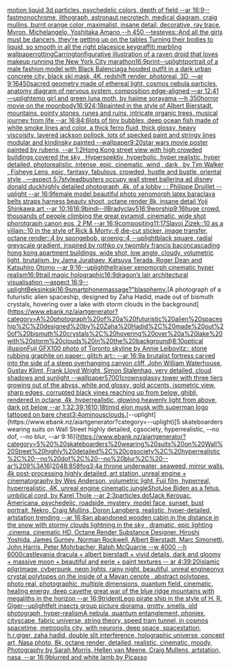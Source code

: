 [motion liquid 3d particles, psychedelic colors, depth of field  --ar 16:9](https://www.ebank.nz/aiartgenerator?category=motion%20liquid%203d%20particles%2C%20psychedelic%20colors%2C%20depth%20of%20field%20%20--ar%2016%3A9)[--fast](https://www.ebank.nz/aiartgenerator?category=--fast)[monochrome, lithograph, astronaut,necrotech, medical diagram, craig mullins, burnt orange color, maximalist, insane detail, decorative, ray trace, Myron, Michelangelo, Yoshitaka Amano --h 450 --test](https://www.ebank.nz/aiartgenerator?category=monochrome%2C%20lithograph%2C%20astronaut%2Cnecrotech%2C%20medical%20diagram%2C%20craig%20mullins%2C%20burnt%20orange%20color%2C%20maximalist%2C%20insane%20detail%2C%20decorative%2C%20ray%20trace%2C%20Myron%2C%20Michelangelo%2C%20Yoshitaka%20Amano%20--h%20450%20--test)[eyes::](https://www.ebank.nz/aiartgenerator?category=eyes%3A%3A)[And all the girls must be dancers, they’re getting up on the tables Turning their bodies to liquid, so smooth in all the right places](https://www.ebank.nz/aiartgenerator?category=And%20all%20the%20girls%20must%20be%20dancers%2C%20they%E2%80%99re%20getting%20up%20on%20the%20tables%20Turning%20their%20bodies%20to%20liquid%2C%20so%20smooth%20in%20all%20the%20right%20places)[ice key](https://www.ebank.nz/aiartgenerator?category=ice%20key)[graffiti marbling wallpaper](https://www.ebank.nz/aiartgenerator?category=graffiti%20marbling%20wallpaper)[rotting](https://www.ebank.nz/aiartgenerator?category=rotting)[Carrington](https://www.ebank.nz/aiartgenerator?category=Carrington)[figurative illustration of a raven droid that loves makeup running the New York City marathon](https://www.ebank.nz/aiartgenerator?category=figurative%20illustration%20of%20a%20raven%20droid%20that%20loves%20makeup%20running%20the%20New%20York%20City%20marathon)[16:9](https://www.ebank.nz/aiartgenerator?category=16%3A9)[print](https://www.ebank.nz/aiartgenerator?category=print)[--uplight](https://www.ebank.nz/aiartgenerator?category=--uplight)[portrait of a male fashion model with Black Balenciaga hooded outfit in a dark urban concrete city, black ski mask, 4K, redshift render, photoreal, 3D, —ar 9:16](https://www.ebank.nz/aiartgenerator?category=portrait%20of%20a%20male%20fashion%20model%20with%20Black%20Balenciaga%20hooded%20outfit%20in%20a%20dark%20urban%20concrete%20city%2C%20black%20ski%20mask%2C%204K%2C%20redshift%20render%2C%20photoreal%2C%203D%2C%20%E2%80%94ar%209%3A16)[450](https://www.ebank.nz/aiartgenerator?category=450)[sacred geometry made of ethereal light, cosmos nebula particles, anatomy diagram of nervous system, composition edge-aligned —ar 12:41 —uplight](https://www.ebank.nz/aiartgenerator?category=sacred%20geometry%20made%20of%20ethereal%20light%2C%20cosmos%20nebula%20particles%2C%20anatomy%20diagram%20of%20nervous%20system%2C%20composition%20edge-aligned%20%E2%80%94ar%2012%3A41%20%E2%80%94uplight)[emo girl and green luna moth, by hajime sorayama —h 350](https://www.ebank.nz/aiartgenerator?category=emo%20girl%20and%20green%20luna%20moth%2C%20by%20hajime%20sorayama%20%E2%80%94h%20350)[horror movie on the moon](https://www.ebank.nz/aiartgenerator?category=horror%20movie%20on%20the%20moon)[body](https://www.ebank.nz/aiartgenerator?category=body)[16:9](https://www.ebank.nz/aiartgenerator?category=16%3A9)[24:18](https://www.ebank.nz/aiartgenerator?category=24%3A18)[painted in the style of Albert Bierstadt, mountains, pointy stones, runes and ruins, intricate organic trees, musical journey from life --ar 16:8](https://www.ebank.nz/aiartgenerator?category=painted%20in%20the%20style%20of%20Albert%20Bierstadt%2C%20mountains%2C%20pointy%20stones%2C%20runes%20and%20ruins%2C%20intricate%20organic%20trees%2C%20musical%20journey%20from%20life%20--ar%2016%3A8)[4:6](https://www.ebank.nz/aiartgenerator?category=4%3A6)[lots of tiny bubbles, deep ocean fish made of white smoke lines and color, a thick ferro fluid, thick glossy, heavy viscoisity, layered jackson pollock, lots of specked paint and stringy lines modular and kindinsky painted --wallpaper](https://www.ebank.nz/aiartgenerator?category=lots%20of%20tiny%20bubbles%2C%20deep%20ocean%20fish%20made%20of%20white%20smoke%20lines%20and%20color%2C%20a%20thick%20ferro%20fluid%2C%20thick%20glossy%2C%20heavy%20viscoisity%2C%20layered%20jackson%20pollock%2C%20lots%20of%20specked%20paint%20and%20stringy%20lines%20modular%20and%20kindinsky%20painted%20--wallpaper)[9:20](https://www.ebank.nz/aiartgenerator?category=9%3A20)[star wars movie poster painted by rubens, --ar 1:2](https://www.ebank.nz/aiartgenerator?category=star%20wars%20movie%20poster%20painted%20by%20rubens%2C%20--ar%201%3A2)[Hong Kong street view with high crowded buildings covered the sky , Hyperspektiv, hyperbolic, hyper realistic, hyper detailed, photorealistic, intense, epic, cinematic, wind , dark , by Tim Walker , Fisheye Lens, epic, fantasy, fabulous, crowded, hustle and bustle, oriental style , —aspect 5:7](https://www.ebank.nz/aiartgenerator?category=Hong%20Kong%20street%20view%20with%20high%20crowded%20buildings%20covered%20the%20sky%20%2C%20Hyperspektiv%2C%20hyperbolic%2C%20hyper%20realistic%2C%20hyper%20detailed%2C%20photorealistic%2C%20intense%2C%20epic%2C%20cinematic%2C%20wind%20%2C%20dark%20%2C%20by%20Tim%20Walker%20%2C%20Fisheye%20Lens%2C%20epic%2C%20fantasy%2C%20fabulous%2C%20crowded%2C%20hustle%20and%20bustle%2C%20oriental%20style%20%2C%20%E2%80%94aspect%205%3A7)[style](https://www.ebank.nz/aiartgenerator?category=style)[adbusters occupy wall street ballerina ad disney donald duck](https://www.ebank.nz/aiartgenerator?category=adbusters%20occupy%20wall%20street%20ballerina%20ad%20disney%20donald%20duck)[highly detailed photograph, 4k, of a lobby : : Philippe Druillet --uplight --ar 16:9](https://www.ebank.nz/aiartgenerator?category=highly%20detailed%20photograph%2C%204k%2C%20of%20a%20lobby%20%3A%20%3A%20Philippe%20Druillet%20--uplight%20--ar%2016%3A9)[female model beautiful photo xenomorph latex baraclava belts straps harness beauty shoot, octane render 8k, insane detail Yoji Shinkawa art --ar 10:16](https://www.ebank.nz/aiartgenerator?category=female%20model%20beautiful%20photo%20xenomorph%20latex%20baraclava%20belts%20straps%20harness%20beauty%20shoot%2C%20octane%20render%208k%2C%20insane%20detail%20Yoji%20Shinkawa%20art%20--ar%2010%3A16)[16:9](https://www.ebank.nz/aiartgenerator?category=16%3A9)[bindi](https://www.ebank.nz/aiartgenerator?category=bindi)[--ll](https://www.ebank.nz/aiartgenerator?category=--ll)[Brady](https://www.ebank.nz/aiartgenerator?category=Brady)[clay](https://www.ebank.nz/aiartgenerator?category=clay)[5](https://www.ebank.nz/aiartgenerator?category=5)[16:9](https://www.ebank.nz/aiartgenerator?category=16%3A9)[worship](https://www.ebank.nz/aiartgenerator?category=worship)[9:16](https://www.ebank.nz/aiartgenerator?category=9%3A16)[huge crowd, thousands of people climbing the great pyramid, cinematic, wide shot phorotgraph canon eos, 2 PM --ar 16:9](https://www.ebank.nz/aiartgenerator?category=huge%20crowd%2C%20thousands%20of%20people%20climbing%20the%20great%20pyramid%2C%20cinematic%2C%20wide%20shot%20phorotgraph%20canon%20eos%2C%202%20PM%20--ar%2016%3A9)[](https://www.ebank.nz/aiartgenerator?category=)[compositing](https://www.ebank.nz/aiartgenerator?category=compositing)[11:17](https://www.ebank.nz/aiartgenerator?category=11%3A17)[Slavoj Zizek::10 as a villain::10 in the style of Rick & Morty::6 die-cut sticker, image transfer, octane render::4 by spongebob, groenig::4 --uplight](https://www.ebank.nz/aiartgenerator?category=Slavoj%20Zizek%3A%3A10%20as%20a%20villain%3A%3A10%20in%20the%20style%20of%20Rick%20%26%20Morty%3A%3A6%20die-cut%20sticker%2C%20image%20transfer%2C%20octane%20render%3A%3A4%20by%20spongebob%2C%20groenig%3A%3A4%20--uplight)[black square, radial greyscale gradient, inspired by rothko cy twombly francis bacon](https://www.ebank.nz/aiartgenerator?category=black%20square%2C%20radial%20greyscale%20gradient%2C%20inspired%20by%20rothko%20cy%20twombly%20francis%20bacon)[cascading hong kong apartment buildings, wide shot, low angle, cloudy, volumetric light, brutalism, by Jama Jurabaev, Katsuya Terada, Roger Dean and Katsuhiro Otomo --ar 9:16](https://www.ebank.nz/aiartgenerator?category=cascading%20hong%20kong%20apartment%20buildings%2C%20wide%20shot%2C%20low%20angle%2C%20cloudy%2C%20volumetric%20light%2C%20brutalism%2C%20by%20Jama%20Jurabaev%2C%20Katsuya%20Terada%2C%20Roger%20Dean%20and%20Katsuhiro%20Otomo%20--ar%209%3A16)[--uplight](https://www.ebank.nz/aiartgenerator?category=--uplight)[hellraiser xenomorph cinematic hyper realism](https://www.ebank.nz/aiartgenerator?category=hellraiser%20xenomorph%20cinematic%20hyper%20realism)[16:9](https://www.ebank.nz/aiartgenerator?category=16%3A9)[trail magic holographic](https://www.ebank.nz/aiartgenerator?category=trail%20magic%20holographic)[16:9](https://www.ebank.nz/aiartgenerator?category=16%3A9)[dragon’s lair architectural visualisation —aspect 16:9](https://www.ebank.nz/aiartgenerator?category=dragon%E2%80%99s%20lair%20architectural%20visualisation%20%E2%80%94aspect%2016%3A9)[--uplight](https://www.ebank.nz/aiartgenerator?category=--uplight)[Beksinkski](https://www.ebank.nz/aiartgenerator?category=Beksinkski)[16:9](https://www.ebank.nz/aiartgenerator?category=16%3A9)[smartphone](https://www.ebank.nz/aiartgenerator?category=smartphone)[massage?"](https://www.ebank.nz/aiartgenerator?category=massage%3F%22)[blasphemy.](https://www.ebank.nz/aiartgenerator?category=blasphemy.)[A photograph of a futuristic alien spaceship, designed by Zaha Hadid, made out of bismuth crystals, hovering over a lake with storm clouds in the background](https://www.ebank.nz/aiartgenerator?category=A%20photograph%20of%20a%20futuristic%20alien%20spaceship%2C%20designed%20by%20Zaha%20Hadid%2C%20made%20out%20of%20bismuth%20crystals%2C%20hovering%20over%20a%20lake%20with%20storm%20clouds%20in%20the%20background)[8:10](https://www.ebank.nz/aiartgenerator?category=8%3A10)[optical illusion](https://www.ebank.nz/aiartgenerator?category=optical%20illusion)[Fuji GFX100 photo of Toronto skyline by Annie Leibovitz:: stone rubbing graphite on paper:: glitch art:: --ar 16:9](https://www.ebank.nz/aiartgenerator?category=Fuji%20GFX100%20photo%20of%20Toronto%20skyline%20by%20Annie%20Leibovitz%3A%3A%20stone%20rubbing%20graphite%20on%20paper%3A%3A%20glitch%20art%3A%3A%20--ar%2016%3A9)[a brutalist fortress carved into the side of a steep overhanging canyon cliff, John William Waterhouse, Gustav Klimt, Frank Lloyd Wright, Simon Stalenhag, very detailed, cloud shadows and sunlight --wallpaper](https://www.ebank.nz/aiartgenerator?category=a%20brutalist%20fortress%20carved%20into%20the%20side%20of%20a%20steep%20overhanging%20canyon%20cliff%2C%20John%20William%20Waterhouse%2C%20Gustav%20Klimt%2C%20Frank%20Lloyd%20Wright%2C%20Simon%20Stalenhag%2C%20very%20detailed%2C%20cloud%20shadows%20and%20sunlight%20--wallpaper)[5700](https://www.ebank.nz/aiartgenerator?category=5700)[1](https://www.ebank.nz/aiartgenerator?category=1)[crowns](https://www.ebank.nz/aiartgenerator?category=crowns)[glassy tower with three tiers growing out of the abyss, white and glossy, gold accents, isometric view, sharp edges, corrupted black vines reaching up from below, ghibli, rendered in octane, 4k, hyperrealistic, glowing heavenly light from above, dark pit below --ar 1:3](https://www.ebank.nz/aiartgenerator?category=glassy%20tower%20with%20three%20tiers%20growing%20out%20of%20the%20abyss%2C%20white%20and%20glossy%2C%20gold%20accents%2C%20isometric%20view%2C%20sharp%20edges%2C%20corrupted%20black%20vines%20reaching%20up%20from%20below%2C%20ghibli%2C%20rendered%20in%20octane%2C%204k%2C%20hyperrealistic%2C%20glowing%20heavenly%20light%20from%20above%2C%20dark%20pit%20below%20--ar%201%3A3)[2:3](https://www.ebank.nz/aiartgenerator?category=2%3A3)[9:16](https://www.ebank.nz/aiartgenerator?category=9%3A16)[10:18](https://www.ebank.nz/aiartgenerator?category=10%3A18)[timid elon musk with superman logo tattooed on bare chest](https://www.ebank.nz/aiartgenerator?category=timid%20elon%20musk%20with%20superman%20logo%20tattooed%20on%20bare%20chest)[3:4](https://www.ebank.nz/aiartgenerator?category=3%3A4)[ominousclouds.](https://www.ebank.nz/aiartgenerator?category=ominousclouds.)[--uplight](https://www.ebank.nz/aiartgenerator?category=--uplight)[5  skateboarders wearing suits on Wall Street highly detailed, cgsociety, hyperrealistic, --no dof, --no blur, --ar 9:16](https://www.ebank.nz/aiartgenerator?category=5%20%20skateboarders%20wearing%20suits%20on%20Wall%20Street%20highly%20detailed%2C%20cgsociety%2C%20hyperrealistic%2C%20--no%20dof%2C%20--no%20blur%2C%20--ar%209%3A16)[2048:858](https://www.ebank.nz/aiartgenerator?category=2048%3A858)[fog](https://www.ebank.nz/aiartgenerator?category=fog)[3:4](https://www.ebank.nz/aiartgenerator?category=3%3A4)[](https://www.ebank.nz/aiartgenerator?category=)[a throne underwater, seaweed, mirror walls, 4k post-processing highly detailed, art station, unreal engine + cinematography by Wes Anderson, volumetric light, Fuji film, hyperreal, hyperrealistic, 4K, unreal engine cinematic,](https://www.ebank.nz/aiartgenerator?category=a%20throne%20underwater%2C%20seaweed%2C%20mirror%20walls%2C%204k%20post-processing%20highly%20detailed%2C%20art%20station%2C%20unreal%20engine%20%2B%20cinematography%20by%20Wes%20Anderson%2C%20volumetric%20light%2C%20Fuji%20film%2C%20hyperreal%2C%20hyperrealistic%2C%204K%2C%20unreal%20engine%20cinematic%2C)[jungle](https://www.ebank.nz/aiartgenerator?category=jungle)[Shot](https://www.ebank.nz/aiartgenerator?category=Shot)[Joe Biden as a fetus, umbilical cord, by Karel Thole  --ar 2:3](https://www.ebank.nz/aiartgenerator?category=Joe%20Biden%20as%20a%20fetus%2C%20umbilical%20cord%2C%20by%20Karel%20Thole%20%20--ar%202%3A3)[particles,](https://www.ebank.nz/aiartgenerator?category=particles%2C)[dof](https://www.ebank.nz/aiartgenerator?category=dof)[Jack Kerouac, Americana, psychedelic, roadside, mystery, model face, sunset, bust portrait, Nekro, Craig Mullins, Doron Langberg,     realistic, hyper-detailed, artstation trending --ar 16:8](https://www.ebank.nz/aiartgenerator?category=Jack%20Kerouac%2C%20Americana%2C%20psychedelic%2C%20roadside%2C%20mystery%2C%20model%20face%2C%20sunset%2C%20bust%20portrait%2C%20Nekro%2C%20Craig%20Mullins%2C%20Doron%20Langberg%2C%20%20%20%20%20realistic%2C%20hyper-detailed%2C%20artstation%20trending%20--ar%2016%3A8)[an abandoned wooden cabin in the distance in the snow with stormy clouds lightning in the sky , dramatic, epic lighting ,cinema, cinematic HD, Octane Render Substance Designer. Hiroshi Yoshida, James Gurney, Norman Rockwell, Albert Bierstadt, Marc Simonetti, John Harris, Peter Mohrbacher, Ralph McQuarrie --w 4000 --h 6000](https://www.ebank.nz/aiartgenerator?category=an%20abandoned%20wooden%20cabin%20in%20the%20distance%20in%20the%20snow%20with%20stormy%20clouds%20lightning%20in%20the%20sky%20%2C%20dramatic%2C%20epic%20lighting%20%2Ccinema%2C%20cinematic%20HD%2C%20Octane%20Render%20Substance%20Designer.%20Hiroshi%20Yoshida%2C%20James%20Gurney%2C%20Norman%20Rockwell%2C%20Albert%20Bierstadt%2C%20Marc%20Simonetti%2C%20John%20Harris%2C%20Peter%20Mohrbacher%2C%20Ralph%20McQuarrie%20--w%204000%20--h%206000)[castlevania dracula + albert bierstadt + vivid details, dark and gloomy + massive moon + beautiful and eerie + paint textures -- ar 4:3](https://www.ebank.nz/aiartgenerator?category=castlevania%20dracula%20%2B%20albert%20bierstadt%20%2B%20vivid%20details%2C%20dark%20and%20gloomy%20%2B%20massive%20moon%20%2B%20beautiful%20and%20eerie%20%2B%20paint%20textures%20--%20ar%204%3A3)[9:20](https://www.ebank.nz/aiartgenerator?category=9%3A20)[islamic pilgrimage, cyberpunk, neon lights, rainy night, beautiful, unreal engine](https://www.ebank.nz/aiartgenerator?category=islamic%20pilgrimage%2C%20cyberpunk%2C%20neon%20lights%2C%20rainy%20night%2C%20beautiful%2C%20unreal%20engine)[onyx crystal polytopes on the inside of a Mayan cenote , abstract polytopes, photo real, photographic, multiple dimensions, quantum field, cinematic, healing energy, deep cave](https://www.ebank.nz/aiartgenerator?category=onyx%20crystal%20polytopes%20on%20the%20inside%20of%20a%20Mayan%20cenote%20%2C%20abstract%20polytopes%2C%20photo%20real%2C%20photographic%2C%20multiple%20dimensions%2C%20quantum%20field%2C%20cinematic%2C%20healing%20energy%2C%20deep%20cave)[the great war of the blue ridge mountains with megaliths in the horizon --ar 16:9](https://www.ebank.nz/aiartgenerator?category=the%20great%20war%20of%20the%20blue%20ridge%20mountains%20with%20megaliths%20in%20the%20horizon%20--ar%2016%3A9)[trident](https://www.ebank.nz/aiartgenerator?category=trident)[Lego pirate ship in the style of H. R. Giger](https://www.ebank.nz/aiartgenerator?category=Lego%20pirate%20ship%20in%20the%20style%20of%20H.%20R.%20Giger)[--uplight](https://www.ebank.nz/aiartgenerator?category=--uplight)[felt insects group picture diorama, grotty, smells, old photograph, hyper-realism](https://www.ebank.nz/aiartgenerator?category=felt%20insects%20group%20picture%20diorama%2C%20grotty%2C%20smells%2C%20old%20photograph%2C%20hyper-realism)[A nebula, quantum entanglement, phoniex, cityscape, fabric universe, string theory, speed tram tunnel, in cosmos spacetime, metropolis city, with neurons, deep space, spacestation, h.r.giger, zaha hadid, double slit interference, holographic universe, concept art, Nasa photo, 8k, octane render, detailed, realistic, cinematic, moody, Photography by Sarah Morris, Hellen van Meene, Craig Mullens, artstation, nasa, --ar 16:9](https://www.ebank.nz/aiartgenerator?category=A%20nebula%2C%20quantum%20entanglement%2C%20phoniex%2C%20cityscape%2C%20fabric%20universe%2C%20string%20theory%2C%20speed%20tram%20tunnel%2C%20in%20cosmos%20spacetime%2C%20metropolis%20city%2C%20with%20neurons%2C%20deep%20space%2C%20spacestation%2C%20h.r.giger%2C%20zaha%20hadid%2C%20double%20slit%20interference%2C%20holographic%20universe%2C%20concept%20art%2C%20Nasa%20photo%2C%208k%2C%20octane%20render%2C%20detailed%2C%20realistic%2C%20cinematic%2C%20moody%2C%20Photography%20by%20Sarah%20Morris%2C%20Hellen%20van%20Meene%2C%20Craig%20Mullens%2C%20artstation%2C%20nasa%2C%20--ar%2016%3A9)[blur](https://www.ebank.nz/aiartgenerator?category=blur)[red and white lamb by Picasso](https://www.ebank.nz/aiartgenerator?category=red%20and%20white%20lamb%20by%20Picasso)